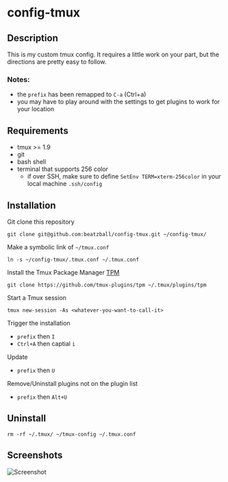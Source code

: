 # config-tmux

## Description

This is my custom tmux config. It requires a little work on your part, but the directions are pretty easy to follow.

### Notes:
- the `prefix` has been remapped to `C-a` (Ctrl+a)
- you may have to play around with the settings to get plugins to work for your location

## Requirements
- tmux >= 1.9
- git
- bash shell
- terminal that supports 256 color
    - if over SSH, make sure to define `SetEnv TERM=xterm-256color` in your local machine `.ssh/config`

## Installation

Git clone this repository

```shell
git clone git@github.com:beatzball/config-tmux.git ~/config-tmux/
```

Make a symbolic link of `~/tmux.conf`

```shell
ln -s ~/config-tmux/.tmux.conf ~/.tmux.conf
```

Install the Tmux Package Manager [TPM]()

```shell
git clone https://github.com/tmux-plugins/tpm ~/.tmux/plugins/tpm
```

Start a Tmux session

```shell
tmux new-session -As <whatever-you-want-to-call-it>
```

Trigger the installation
- `prefix` then `I`
- `Ctrl+A` then captial `i`

Update
- `prefix` then `U`

Remove/Uninstall plugins not on the plugin list
- `prefix` then `Alt+U`

## Uninstall

```shell
rm -rf ~/.tmux/ ~/tmux-config ~/.tmux.conf
```

## Screenshots
![Screenshot](https://github.com/beatzball/config-tmux/assets/38116726/b6893ae8-aa41-4681-89d2-63a63c1d0be9)
